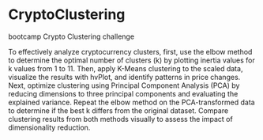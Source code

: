 # CryptoClustering
bootcamp Crypto Clustering challenge


To effectively analyze cryptocurrency clusters, first, use the elbow method to determine the optimal number of clusters (k) by plotting inertia values for k values from 1 to 11. Then, apply K-Means clustering to the scaled data, visualize the results with hvPlot, and identify patterns in price changes. Next, optimize clustering using Principal Component Analysis (PCA) by reducing dimensions to three principal components and evaluating the explained variance. Repeat the elbow method on the PCA-transformed data to determine if the best k differs from the original dataset. Compare clustering results from both methods visually to assess the impact of dimensionality reduction.
